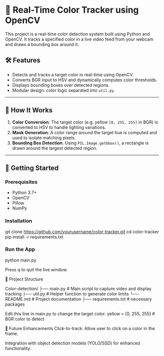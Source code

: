 # 🎯 Real-Time Color Tracker using OpenCV

This project is a real-time color detection system built using Python and OpenCV. It tracks a specified color in a live video feed from your webcam and draws a bounding box around it.


## 🛠️ Features

- Detects and tracks a target color in real-time using OpenCV.
- Converts BGR input to HSV and dynamically computes color thresholds.
- Displays bounding boxes over detected regions.
- Modular design: color logic separated into `util.py`.

---

## 🧠 How It Works

1. **Color Conversion**: The target color (e.g. yellow `[0, 255, 255]` in BGR) is converted to HSV to handle lighting variations.
2. **Mask Generation**: A color range around the target hue is computed and used to isolate matching pixels.
3. **Bounding Box Detection**: Using `PIL.Image.getbbox()`, a rectangle is drawn around the largest detected region.

---

## 🚀 Getting Started

### Prerequisites

- Python 3.7+
- OpenCV
- Pillow
- NumPy

### Installation

git clone https://github.com/yourusername/color-tracker.git
cd color-tracker
pip install -r requirements.txt


### Run the App
python main.py

Press q to quit the live window.


📂 Project Structure

Color-detection/
├── main.py         # Main script to capture video and display tracking
├── util.py         # Helper function to generate color limits
└── README.md       # Project documentation
├── requirements.txt  # necessary packages


Edit this line in main.py to change the target color:
yellow = [0, 255, 255]  # BGR color to detect

📌 Future Enhancements
Click-to-track: Allow user to click on a color in the frame.

Integration with object detection models (YOLO/SSD) for enhanced functionality.






